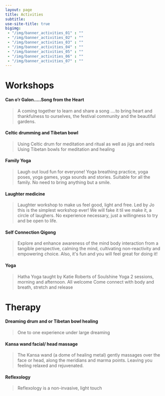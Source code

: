 ```yaml
---
layout: page
title: Activities
subtitle: 
use-site-title: true
bigimg:
 - "/img/banner_activities_01" : ""
 - "/img/banner_activities_02" : ""
 - "/img/banner_activities_03" : ""
 - "/img/banner_activities_04" : ""
 - "/img/banner_activities_05" : ""
 - "/img/banner_activities_06" : ""
 - "/img/banner_activities_07" : ""
---
```


# Workshops

#### **Can o’r Galon.....Song from the Heart**   
> A coming together to learn and share a song ....to bring heart and thankfulness to ourselves, the festival community and the beautiful gardens.  

#### **Celtic drumming and Tibetan bowl**    
> Using Celtic drum for meditation and ritual as well as jigs and reels
Using Tibetan bowls for meditation and healing

#### **Family Yoga**    
> Laugh out loud fun for everyone! Yoga breathing practice, yoga poses, yoga games, yoga sounds and stories. Suitable for all the family. No need to bring anything but a smile.

#### **Laughter medicine**    
> Laughter workshop to make us feel good, light and free. Led by Jo this is the simplest workshop ever! We will fake it til we make it, a circle of laughers. No experience necessary, just a willingness to try and be open to life.  

#### **Self Connection Qigong**    
> Explore and enhance awareness of the mind body interaction from a tangible perspective, calming the mind, cultivating non-reactivity and empowering choice. Also, it's fun and you will feel great for doing it!  

#### **Yoga**    
> Hatha Yoga taught by Katie Roberts of Soulshine Yoga
2 sessions, morning and afternoon. All welcome
Come connect with body and breath, stretch and release


# Therapy

#### **Dreaming drum and or Tibetan bowl healing**    
> One to one experience under large dreaming

#### **Kansa wand facial/ head massage**    
> The Kansa wand (a dome of healing metal) gently massages over the face or head, along the meridians and marma points. Leaving you feeling relaxed and rejuvenated.  

#### **Reflexology**    
> Reflexology is a non-invasive, light touch



